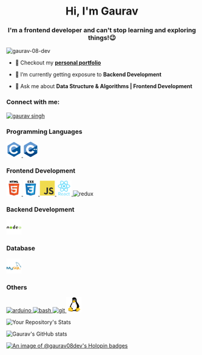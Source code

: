 <h1 align="center">Hi, I'm Gaurav</h1>
<h3 align="center">I'm a frontend developer and can't stop learning and exploring things!😉</h3>

<p align="left"> <img src="https://komarev.com/ghpvc/?username=gaurav-08-dev&label=Profile%20views&color=0e75b6&style=flat" alt="gaurav-08-dev" /> </p>

- 🔭 Checkout my **<a href="https://personal-portfolio-gaurav.netlify.app/">personal portfolio**</a>

- 🌱 I’m currently getting exposure to **Backend Development**

- 💬 Ask me about **Data Structure & Algorithms | Frontend Development**

<!-- - 📫 Reach me **<a href="www.linkedin.com/in/gaurav-singh-08">Linkedin</a>** -->

<h3 align="left">Connect with me:</h3>
<p align="left">
<a href="https://linkedin.com/in/gaurav singh" target="blank"><img align="center" src="https://img.icons8.com/ios-filled/50/000000/linkedin-2--v2.png" alt="gaurav singh" height="30" width="40" /></a>
<!-- <a href="https://www.leetcode.com/g_07" target="blank"><img align="center" src="https://coderaky.com/images/icons/leetcode.png" alt="g_07" height="30" width="40" /></a>
<a href="https://auth.geeksforgeeks.org/user/g8111997" target="blank"><img align="center" src="https://yt3.ggpht.com/a-/AAuE7mCRb7_J_ebHT30Nah4Zj33GVneCtQio1jQ3tA=s900-mo-c-c0xffffffff-rj-k-no" alt="g8111997" height="30" width="40" /></a> -->
</p>

<h3 align="left">Programming Languages</h3>
<p align="left"> 
  <a href="https://www.cprogramming.com/" target="_blank"> <img src="https://raw.githubusercontent.com/devicons/devicon/master/icons/c/c-original.svg" alt="c" width="40" height="40"/> </a>   <a href="https://www.w3schools.com/cpp/" target="_blank"> <img src="https://raw.githubusercontent.com/devicons/devicon/master/icons/cplusplus/cplusplus-original.svg" alt="cplusplus" width="40" height="40"/> </a>   
  
  <h3 align="left">Frontend Development</h3>
<p align="left"> 
<!--   <a href="https://getbootstrap.com" target="_blank"> <img src="https://raw.githubusercontent.com/devicons/devicon/master/icons/bootstrap/bootstrap-plain-wordmark.svg" alt="bootstrap" width="40" height="40"/> </a>
   -->
  <a href="https://www.w3.org/html/" target="_blank"> <img src="https://raw.githubusercontent.com/devicons/devicon/master/icons/html5/html5-original-wordmark.svg" alt="html5" width="40" height="40"/> </a>  
  <a href="https://www.w3schools.com/css/" target="_blank"> <img src="https://raw.githubusercontent.com/devicons/devicon/master/icons/css3/css3-original-wordmark.svg" alt="css3" width="40" height="40"/> </a>
  <a href="https://developer.mozilla.org/en-US/docs/Web/JavaScript" target="_blank"> <img src="https://raw.githubusercontent.com/devicons/devicon/master/icons/javascript/javascript-original.svg" alt="javascript" width="40" height="40"/> </a>
<a href="https://reactjs.org/" target="_blank"> <img src="https://raw.githubusercontent.com/devicons/devicon/master/icons/react/react-original-wordmark.svg" alt="react" width="40" height="40"/> </a>
  <a> <img src="https://cdn.jsdelivr.net/gh/devicons/devicon/icons/redux/redux-original.svg" alt="redux" width="40" height="40" /></a>
          
 </p>
 
<h3 align="left">Backend Development</h3>
<p align="left"><a href="https://nodejs.org" target="_blank"> <img src="https://raw.githubusercontent.com/devicons/devicon/master/icons/nodejs/nodejs-original-wordmark.svg" alt="nodejs" width="40" height="40"/> </a> </p>

 <h3 align="left">Database</h3>
<p align="left"> <a href="https://www.mysql.com/" target="_blank"> <img src="https://raw.githubusercontent.com/devicons/devicon/master/icons/mysql/mysql-original-wordmark.svg" alt="mysql" width="40" height="40"/> </a>  </p>

<!--
 <h3 align="left">Backend as a Service(BaaS)</h3>
<p align="left"> <a href="https://heroku.com" target="_blank"> <img src="https://www.vectorlogo.zone/logos/heroku/heroku-icon.svg" alt="heroku" width="40" height="40"/> </a> 
 </p>
 -->
<!--   <h3 align="left">Software</h3>
<p align="left"><a href="https://www.figma.com/" target="_blank"> <img src="https://www.vectorlogo.zone/logos/figma/figma-icon.svg" alt="figma" width="40" height="40"/> </a>  
 <a href="https://postman.com" target="_blank"> <img src="https://www.vectorlogo.zone/logos/getpostman/getpostman-icon.svg" alt="postman" width="40" height="40"/> </a>   
 </p>
  
   <h3 align="left">Static Site Generators</h3>
<p align="left"> <a href="https://www.gatsbyjs.com/" target="_blank"> <img src="https://www.vectorlogo.zone/logos/gatsbyjs/gatsbyjs-icon.svg" alt="gatsby" width="40" height="40"/> </a> </p>
 -->
 <h3 align="left">Others</h3>
<p align="left"> <a href="https://www.arduino.cc/" target="_blank"> <img src="https://cdn.worldvectorlogo.com/logos/arduino-1.svg" alt="arduino" width="40" height="40"/> </a> 
  <a href="https://www.gnu.org/software/bash/" target="_blank"> <img src="https://www.vectorlogo.zone/logos/gnu_bash/gnu_bash-icon.svg" alt="bash" width="40" height="40"/> </a> 
    <a href="https://git-scm.com/" target="_blank"> <img src="https://www.vectorlogo.zone/logos/git-scm/git-scm-icon.svg" alt="git" width="40" height="40"/> </a>  <a href="https://www.linux.org/" target="_blank"> <img src="https://raw.githubusercontent.com/devicons/devicon/master/icons/linux/linux-original.svg" alt="linux" width="40" height="40"/> </a>  </p>
 
 
![Your Repository's Stats](https://github-readme-stats.vercel.app/api/top-langs/?username=Gaurav-08-dev&theme=github_dark)
<!-- <p><img align="left" src="https://github-readme-stats.vercel.app/api/top-langs?username=gaurav-08-dev&show_icons=true&locale=en&layout=compact" alt="gaurav-08-dev" /></p>
 -->
 ![Gaurav's GitHub stats](https://github-readme-stats.vercel.app/api?username=Gaurav-08-dev&show_icons=true&theme=github_dark)

 [![An image of @gaurav08dev's Holopin badges](https://holopin.me/gaurav08dev)](https://holopin.io/@gaurav08dev)


<!-- <p>&nbsp;<img align="left" src="https://github-readme-stats.vercel.app/api?username=gaurav-08-dev&show_icons=true&locale=en" alt="gaurav-08-dev" /></p> -->

<!-- <p ><img align="left" src="https://github-readme-streak-stats.herokuapp.com/?user=gaurav-08-dev&" alt="gaurav-08-dev" /></p> -->
